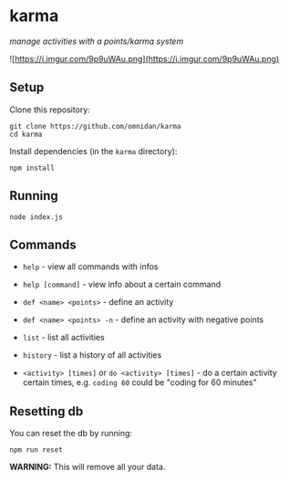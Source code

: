 # karma

_manage activities with a points/karma system_

![https://i.imgur.com/9p9uWAu.png](https://i.imgur.com/9p9uWAu.png)


## Setup

Clone this repository:

```
git clone https://github.com/omnidan/karma
cd karma
```

Install dependencies (in the `karma` directory):

```
npm install
```


## Running

```
node index.js
```


## Commands

 * `help` - view all commands with infos
 * `help [command]` - view info about a certain command

 * `def <name> <points>` - define an activity
 * `def <name> <points> -n` - define an activity with negative points

 * `list` - list all activities
 * `history` - list a history of all activities

 * `<activity> [times]` or `do <activity> [times]` - do a certain activity certain times, e.g. `coding 60` could be "coding for 60 minutes"


## Resetting db

You can reset the db by running:

```
npm run reset
```

**WARNING:** This will remove all your data.

